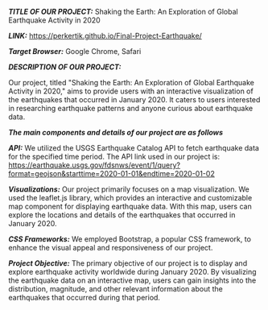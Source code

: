 ***TITLE OF OUR PROJECT:*** Shaking the Earth: An Exploration of Global Earthquake Activity in 2020

***LINK:*** https://perkertik.github.io/Final-Project-Earthquake/

***Target Browser:*** Google Chrome, Safari

***DESCRIPTION OF OUR PROJECT:***

Our project, titled "Shaking the Earth: An Exploration of Global Earthquake Activity in 2020," aims to provide users with an interactive visualization of the earthquakes that occurred in January 2020. It caters to users interested in researching earthquake patterns and anyone curious about earthquake data.

***The main components and details of our project are as follows***

***API:*** We utilized the USGS Earthquake Catalog API to fetch earthquake data for the specified time period. The API link used in our project is: https://earthquake.usgs.gov/fdsnws/event/1/query?format=geojson&starttime=2020-01-01&endtime=2020-01-02

***Visualizations:*** Our project primarily focuses on a map visualization. We used the leaflet.js library, which provides an interactive and customizable map component for displaying earthquake data. With this map, users can explore the locations and details of the earthquakes that occurred in January 2020.

***CSS Frameworks:*** We employed Bootstrap, a popular CSS framework, to enhance the visual appeal and responsiveness of our project. 

***Project Objective:*** The primary objective of our project is to display and explore earthquake activity worldwide during January 2020. By visualizing the earthquake data on an interactive map, users can gain insights into the distribution, magnitude, and other relevant information about the earthquakes that occurred during that period.